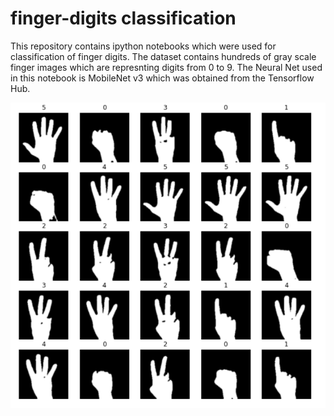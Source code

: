 # finger-digits classification

This repository contains ipython notebooks which were used for classification of finger digits. The dataset contains hundreds of gray scale finger images which are represnting digits from 0 to 9. The Neural Net used in this notebook is MobileNet v3 which was obtained from the Tensorflow Hub. 

![dataset](https://github.com/zahrasa/finger-digits-classification/blob/main/img/dataset.png)
